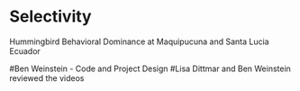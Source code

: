 Selectivity
===========

Hummingbird Behavioral Dominance at Maquipucuna and Santa Lucia Ecuador

#Ben Weinstein - Code and Project Design
#Lisa Dittmar and Ben Weinstein reviewed the videos
